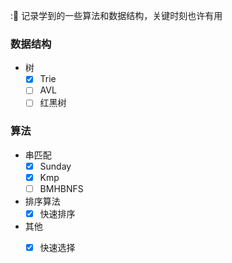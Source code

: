 ::blue_book: 记录学到的一些算法和数据结构，关键时刻也许有用

### 数据结构

* 树
  * [x] Trie
  * [ ] AVL
  * [ ] 红黑树

### 算法

* 串匹配
  * [x] Sunday
  * [x] Kmp
  * [ ] BMHBNFS

* 排序算法
  * [x] 快速排序

* 其他
  * [x] 快速选择

